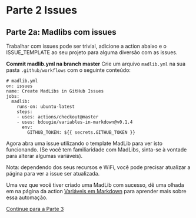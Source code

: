 # Parte 2 Issues 

## Parte 2a: Madlibs com issues 
Trabalhar com issues pode ser trivial, adicione a action abaixo e o ISSUE_TEMPLATE ao seu projeto para alguma diversão com as issues.

**Commit madlib.yml na branch master**
Crie um arquivo `madlib.yml` na sua pasta `.github/workflows` com o seguinte conteúdo:


    # madlib.yml
    on: issues
    name: Create MadLibs in GitHub Issues
    jobs:
      madlib:
        runs-on: ubuntu-latest
        steps:
        - uses: actions/checkout@master
        - uses: bdougie/variables-in-markdown@v0.1.4
          env:
            GITHUB_TOKEN: ${{ secrets.GITHUB_TOKEN }}

Agora abra uma issue utilizando o template MadLib para ver isto funcionando. (Se você tem familiaridade com MadLibs, sinta-se à vontade para alterar algumas variáveis).

Nota: dependendo dos seus recursos e WiFi, você pode precisar atualizar a página para ver a issue ser atualizada. 

Uma vez que você tiver criado uma MadLib com sucesso, dê uma olhada em na página da action [Variáveis em Markdown](https://github.com/marketplace/actions/variables-in-markdown) para aprender mais sobre essa automação.

[Continue para a Parte 3](parte3-ci.md)
